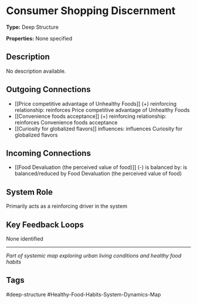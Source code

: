 # Consumer Shopping Discernment

**Type:** Deep Structure

**Properties:** None specified

## Description
No description available.

## Outgoing Connections
- [[Price competitive advantage of Unhealthy Foods]] (+) reinforcing relationship: reinforces Price competitive advantage of Unhealthy Foods
- [[Convenience foods acceptance]] (+) reinforcing relationship: reinforces Convenience foods acceptance
- [[Curiosity for globalized flavors]] influences: influences Curiosity for globalized flavors

## Incoming Connections
- [[Food Devaluation (the perceived value of food)]] (-) is balanced by: is balanced/reduced by Food Devaluation (the perceived value of food)

## System Role
Primarily acts as a reinforcing driver in the system

## Key Feedback Loops
None identified

---
*Part of systemic map exploring urban living conditions and healthy food habits*

## Tags
#deep-structure #Healthy-Food-Habits-System-Dynamics-Map
